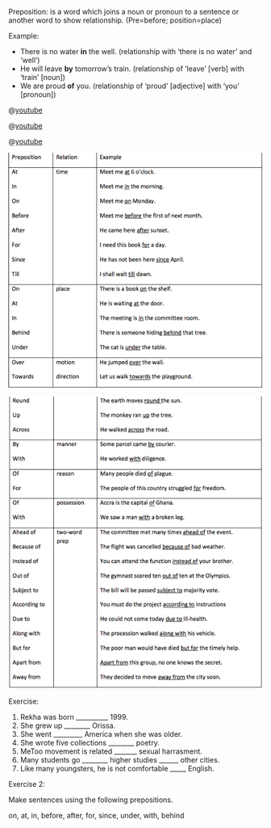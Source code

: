 Preposition: is a word which joins a noun or pronoun to a sentence or another word to show relationship. (Pre=before; position=place)

Example:

* There is no water **in** the well. (relationship with ‘there is no water’ and ‘well’)
* He will leave **by** tomorrow’s train. (relationship of ‘leave’ [verb] with ‘train’ [noun])
* We are proud **of** you. (relationship of ‘proud’ [adjective] with ‘you’ [pronoun])

@[youtube](FdBDtbNcd-8)

@[youtube](XYBnvCphgtw)

@[youtube](R2YrX4-pSR8)

![Prepositions](assets/prepositions.png)


![Prepositions 2](assets/prepositions2.png)


Exercise:
1. Rekha was born __________ 1999.
2. She grew up ________ Orissa.
3. She went _________ America when she was older.
4. She wrote five collections ________ poetry.
5. MeToo movement is related _______ sexual harrasment.
6. Many students go ________ higher studies ______ other cities.
7. Like many youngsters, he is not comfortable _____ English. 

Exercise 2: 

Make sentences using the following prepositions.

on, at, in, before, after, for, since, under, with, behind
